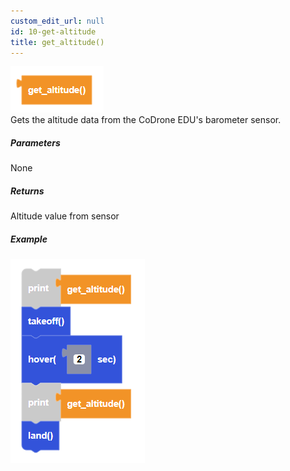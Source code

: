 ```yaml
---
custom_edit_url: null
id: 10-get-altitude
title: get_altitude()
---
```


![get altitude block image](get_altitude.PNG)<br />
Gets the altitude data from the CoDrone EDU's barometer sensor.

##### Parameters

None

##### Returns

Altitude value from sensor

##### Example

![get altitude example](get_altitude_example.PNG)
